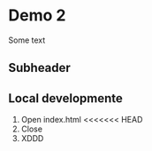 # Demo 2
Some text

## Subheader


## Local developmente
1. Open index.html
<<<<<<< HEAD
2. Close
2. XDDD

